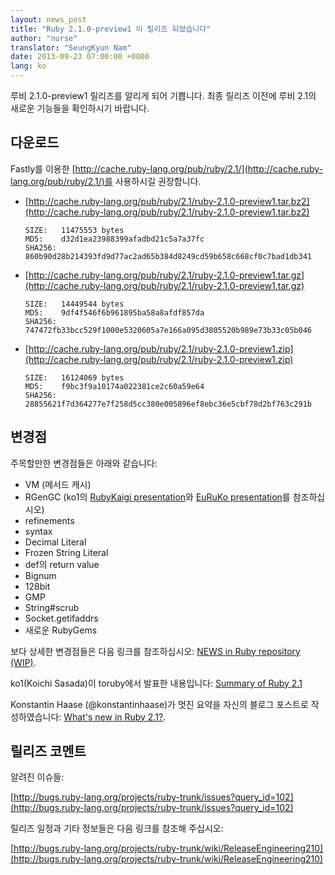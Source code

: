 ```yaml
---
layout: news_post
title: "Ruby 2.1.0-preview1 이 릴리즈 되었습니다"
author: "nurse"
translator: "SeungKyun Nam"
date: 2013-09-23 07:00:00 +0000
lang: ko
---
```


루비 2.1.0-preview1 릴리즈를 알리게 되어 기쁩니다.
최종 릴리즈 이전에 루비 2.1의 새로운 기능들을 확인하시기 바랍니다.

## 다운로드

Fastly를 이용한 [http://cache.ruby-lang.org/pub/ruby/2.1/](http://cache.ruby-lang.org/pub/ruby/2.1/)를 사용하시길 권장합니다.

* [http://cache.ruby-lang.org/pub/ruby/2.1/ruby-2.1.0-preview1.tar.bz2](http://cache.ruby-lang.org/pub/ruby/2.1/ruby-2.1.0-preview1.tar.bz2)

      SIZE:   11475553 bytes
      MD5:    d32d1ea23988399afadbd21c5a7a37fc
      SHA256: 860b90d28b214393fd9d77ac2ad65b384d8249cd59b658c668cf0c7bad1db341

* [http://cache.ruby-lang.org/pub/ruby/2.1/ruby-2.1.0-preview1.tar.gz](http://cache.ruby-lang.org/pub/ruby/2.1/ruby-2.1.0-preview1.tar.gz)

      SIZE:   14449544 bytes
      MD5:    9df4f546f6b961895ba58a8afdf857da
      SHA256: 747472fb33bcc529f1000e5320605a7e166a095d3805520b989e73b33c05b046

* [http://cache.ruby-lang.org/pub/ruby/2.1/ruby-2.1.0-preview1.zip](http://cache.ruby-lang.org/pub/ruby/2.1/ruby-2.1.0-preview1.zip)

      SIZE:   16124069 bytes
      MD5:    f9bc3f9a10174a022381ce2c60a59e64
      SHA256: 28855621f7d364277e7f258d5cc380e005896ef8ebc36e5cbf78d2bf763c291b

## 변경점

주목할만한 변경점들은 아래와 같습니다:

* VM (메서드 캐시)
* RGenGC (ko1의 [RubyKaigi presentation](http://rubykaigi.org/2013/talk/S73)와 [EuRuKo presentation](http://www.atdot.net/~ko1/activities/Euruko2013-ko1.pdf)를 참조하십시오)
* refinements
* syntax
* Decimal Literal
* Frozen String Literal
* def의 return value
* Bignum
* 128bit
* GMP
* String#scrub
* Socket.getifaddrs
* 새로운 RubyGems

보다 상세한 변경점들은 다음 링크를 참조하십시오: [NEWS in Ruby repository (WIP)](https://github.com/ruby/ruby/blob/trunk/NEWS).

ko1(Koichi Sasada)이 toruby에서 발표한 내용입니다: [Summary of Ruby 2.1](http://www.atdot.net/~ko1/activities/toruby05-ko1.pdf)

Konstantin Haase (@konstantinhaase)가 멋진 요약을 자신의 블로그 포스트로 작성하였습니다: [What's new in Ruby 2.1?](http://rkh.im/ruby-2.1).

## 릴리즈 코멘트

알려진 이슈들:

[http://bugs.ruby-lang.org/projects/ruby-trunk/issues?query_id=102](http://bugs.ruby-lang.org/projects/ruby-trunk/issues?query_id=102)

릴리즈 일정과 기타 정보들은 다음 링크를 참조해 주십시오:

[http://bugs.ruby-lang.org/projects/ruby-trunk/wiki/ReleaseEngineering210](http://bugs.ruby-lang.org/projects/ruby-trunk/wiki/ReleaseEngineering210)
